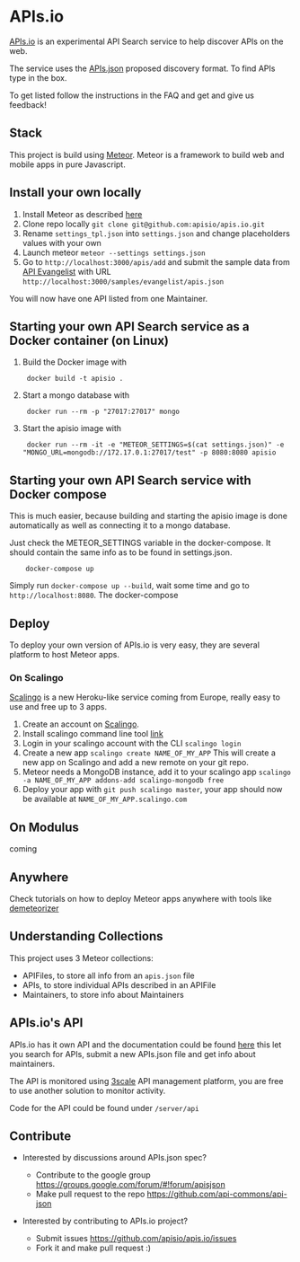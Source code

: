 # APIs.io

[APIs.io](http://apis.io) is an experimental API Search service to help discover APIs on the web.

The service uses the [APIs.json](http://apisjson.org) proposed discovery format. To find APIs type in the box.

To get listed follow the instructions in the FAQ and get and give us feedback!

## Stack

This project is build using [Meteor](http://meteor.com). Meteor is a framework  to build web and mobile apps in pure Javascript.

## Install your own locally

1. Install Meteor as described [here](https://www.meteor.com/install)
2. Clone repo locally `git clone git@github.com:apisio/apis.io.git`
3. Rename `settings_tpl.json` into `settings.json` and change placeholders values with your own
4. Launch meteor `meteor --settings settings.json`
5. Go to `http://localhost:3000/apis/add` and submit the sample data from [API Evangelist](http://apievangelist.com) with URL `http://localhost:3000/samples/evangelist/apis.json`

You will now have one API listed from one Maintainer.

## Starting your own API Search service as a Docker container (on Linux)

1. Build the Docker image with 

        docker build -t apisio .

2. Start a mongo database with
  
        docker run --rm -p "27017:27017" mongo

3. Start the apisio image with
  
        docker run --rm -it -e "METEOR_SETTINGS=$(cat settings.json)" -e "MONGO_URL=mongodb://172.17.0.1:27017/test" -p 8080:8080 apisio

## Starting your own API Search service with Docker compose
This is much easier, because building and starting the apisio image is done automatically as well as connecting it to a mongo database.

Just check the METEOR_SETTINGS variable in the docker-compose. It should contain the same info as to be found in settings.json.

        docker-compose up

Simply run `docker-compose up --build`, wait some time and go to `http://localhost:8080`. The docker-compose 

## Deploy
To deploy your own version of APIs.io is very easy, they are several platform to host Meteor apps.
### On Scalingo
[Scalingo](http://scalingo.com) is a new Heroku-like service coming from Europe, really easy to use and free up to 3 apps.

1. Create an account on [Scalingo](http://scalingo.com).
2. Install scalingo command line tool [link](http://cli.scalingo.com/)
3. Login in your scalingo account with the CLI `scalingo login`
4. Create a new app `scalingo create NAME_OF_MY_APP`
This will create a new app on Scalingo and add a new remote on your git repo.
5. Meteor needs a MongoDB instance, add it to your scalingo app `scalingo -a NAME_OF_MY_APP addons-add scalingo-mongodb free`
6. Deploy your app with `git push scalingo master`, your app should now be available at `NAME_OF_MY_APP.scalingo.com`

## On Modulus
coming

## Anywhere
Check tutorials on how to deploy Meteor apps anywhere with tools like [demeteorizer](http://blog.modulus.io/demeteorizer)

## Understanding Collections
This project uses 3 Meteor collections:
+ APIFiles, to store all info from an `apis.json` file
+ APIs, to store individual APIs described in an APIFile
+ Maintainers, to store info about Maintainers

## APIs.io's API
APIs.io has it own API and the documentation could be found [here](http://apis.io/apiDoc) this let you search for APIs, submit a new APIs.json file and get info about maintainers.

The API is monitored using [3scale](http://3scale.net) API management platform, you are free to use another solution to monitor activity.

Code for the API could be found under `/server/api`

## Contribute
+ Interested by discussions around APIs.json spec?
  + Contribute to the google group https://groups.google.com/forum/#!forum/apisjson
  + Make pull request to the repo https://github.com/api-commons/api-json

+ Interested by contributing to APIs.io project?
   + Submit issues https://github.com/apisio/apis.io/issues
   + Fork it and make pull request :)
